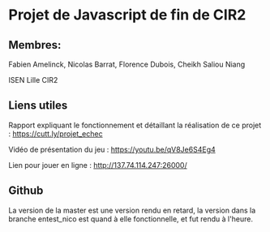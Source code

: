 # Projet de Javascript de fin de CIR2

## Membres:
Fabien Amelinck,
Nicolas Barrat,
Florence Dubois,
Cheikh Saliou Niang

ISEN Lille CIR2

## Liens utiles

Rapport expliquant le fonctionnement et détaillant la réalisation de ce projet : https://cutt.ly/projet_echec

Vidéo de présentation du jeu : https://youtu.be/qV8Je6S4Eg4

Lien pour jouer en ligne : http://137.74.114.247:26000/

## Github

La version de la master est une version rendu en retard, la version dans la branche entest_nico est quand à elle fonctionnelle, et fut rendu à l'heure.

